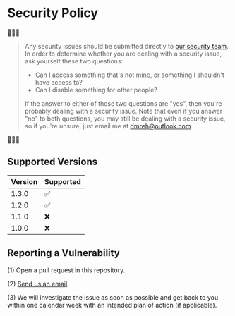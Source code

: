 # Security Policy

🔐🔐🔐

> Any security issues should be submitted directly to [our security team](mailto:security@safethishome.com).
> In order to determine whether you are dealing with a security issue, ask yourself these two questions:
>
> - Can I access something that's not mine, or something I shouldn't have access to?
> - Can I disable something for other people?
>
> If the answer to either of those two questions are "yes", then you're probably dealing with a security issue. Note that even if you answer "no" to both questions, you may still be dealing with a security issue, so if you're unsure, just email me at dmreh@outlook.com.

🔐🔐🔐

## Supported Versions

| Version | Supported          |
| ------- | ------------------ |
| 1.3.0   | :white_check_mark: |
| 1.2.0   | :white_check_mark: |
| 1.1.0   | ❌ |
| 1.0.0   | ❌ |

## Reporting a Vulnerability

(1) Open a pull request in this repository.

(2) [Send us an email](mailto:security@safethishome.com).

(3) We will investigate the issue as soon as possible and get back to you within one calendar week with an intended plan of action (if applicable).
